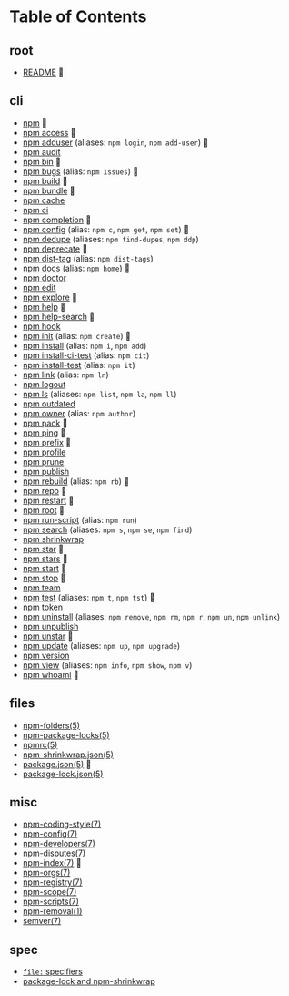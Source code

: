 # Table of Contents

## root

- [README](doc/README.md) 🎉

## cli

* [npm](doc/cli/npm.md) 🎉
* [npm access](doc/cli/npm-access.md) 🎉
* [npm adduser](doc/cli/npm-adduser.md) (aliases: `npm login`, `npm add-user`) 🎉
* [npm audit](doc/cli/npm-audit.md)
* [npm bin](doc/cli/npm-bin.md) 🎉
* [npm bugs](doc/cli/npm-bugs.md) (alias: `npm issues`) 🎉
* [npm build](doc/cli/npm-build.md) 🎉
* [npm bundle](doc/cli/npm-bundle.md) 🎉
* [npm cache](doc/cli/npm-cache.md)
* [npm ci](doc/cli/npm-ci.md)
* [npm completion](doc/cli/npm-completion.md) 🎉
* [npm config](doc/cli/npm-config.md) (alias: `npm c`, `npm get`, `npm set`) 🎉
* [npm dedupe](doc/cli/npm-dedupe.md) (aliases: `npm find-dupes`, `npm ddp`)
* [npm deprecate](doc/cli/npm-deprecate.md) 🎉
* [npm dist-tag](doc/cli/npm-dist-tag.md) (alias: `npm dist-tags`)
* [npm docs](doc/cli/npm-docs.md) (alias: `npm home`) 🎉
* [npm doctor](doc/cli/npm-doctor.md)
* [npm edit](doc/cli/npm-edit.md)
* [npm explore](doc/cli/npm-explore.md) 🎉
* [npm help](doc/cli/npm-help.md) 🎉
* [npm help-search](doc/cli/npm-help-search.md) 🎉
* [npm hook](doc/cli/npm-hook.md)
* [npm init](doc/cli/npm-init.md) (alias: `npm create`) 🎉
* [npm install](doc/cli/npm-install.md) (alias: `npm i`, `npm add`)
* [npm install-ci-test](doc/cli/npm-install-ci-test.md) (alias: `npm cit`)
* [npm install-test](doc/cli/npm-install-test.md) (alias: `npm it`)
* [npm link](doc/cli/npm-link.md) (alias: `npm ln`)
* [npm logout](doc/cli/npm-logout.md)
* [npm ls](doc/cli/npm-ls.md) (aliases: `npm list`, `npm la`, `npm ll`)
* [npm outdated](doc/cli/npm-outdated.md)
* [npm owner](doc/cli/npm-owner.md) (alias: `npm author`)
* [npm pack](doc/cli/npm-pack.md) 🎉
* [npm ping](doc/cli/npm-ping.md) 🎉
* [npm prefix](doc/cli/npm-prefix.md) 🎉
* [npm profile](doc/cli/npm-profile.md)
* [npm prune](doc/cli/npm-prune.md)
* [npm publish](doc/cli/npm-publish.md)
* [npm rebuild](doc/cli/npm-rebuild.md) (alias: `npm rb`) 🎉
* [npm repo](doc/cli/npm-repo.md) 🎉
* [npm restart](doc/cli/npm-restart.md) 🎉
* [npm root](doc/cli/npm-root.md) 🎉
* [npm run-script](doc/cli/npm-run-script.md) (alias: `npm run`)
* [npm search](doc/cli/npm-search.md) (aliases: `npm s`, `npm se`, `npm find`)
* [npm shrinkwrap](doc/cli/npm-shrinkwrap.md)
* [npm star](doc/cli/npm-star.md) 🎉
* [npm stars](doc/cli/npm-stars.md) 🎉
* [npm start](doc/cli/npm-start.md) 🎉
* [npm stop](doc/cli/npm-stop.md) 🎉
* [npm team](doc/cli/npm-team.md)
* [npm test](doc/cli/npm-test.md) (aliases: `npm t`, `npm tst`) 🎉
* [npm token](doc/cli/npm-token.md)
* [npm uninstall](doc/cli/npm-uninstall.md) (aliases: `npm remove`, `npm rm`,
  `npm r`, `npm un`, `npm unlink`)
* [npm unpublish](doc/cli/npm-unpublish.md)
* [npm unstar](doc/cli/npm-star.md) 🎉
* [npm update](doc/cli/npm-update.md) (aliases: `npm up`, `npm upgrade`)
* [npm version](doc/cli/npm-version.md)
* [npm view](doc/cli/npm-view.md) (aliases: `npm info`, `npm show`, `npm v`)
* [npm whoami](doc/cli/npm-whoami.md) 🎉

## files

* [npm-folders(5)](doc/files/npm-folders.md)
* [npm-package-locks(5)](doc/files/npm-package-locks.md)
* [npmrc(5)](doc/files/npmrc.md)
* [npm-shrinkwrap.json(5)](doc/files/npm-shrinkwrap.json.md)
* [package.json(5)](doc/files/package.json.md) 🚧
* [package-lock.json(5)](doc/files/package-lock.json.md)

## misc

* [npm-coding-style(7)](doc/misc/npm-coding-style.md)
* [npm-config(7)](doc/misc/npm-config.md)
* [npm-developers(7)](doc/misc/npm-developers.md)
* [npm-disputes(7)](doc/misc/npm-disputes.md)
* [npm-index(7)](doc/misc/npm-index.md) 🎉
* [npm-orgs(7)](doc/misc/npm-orgs.md)
* [npm-registry(7)](doc/misc/npm-registry.md)
* [npm-scope(7)](doc/misc/npm-scope.md)
* [npm-scripts(7)](doc/misc/npm-scripts.md)
* [npm-removal(1)](doc/misc/removing-npm.md)
* [semver(7)](doc/misc/semver.md)

## spec

* [`file:` specifiers](doc/spec/file-specifiers.md)
* [package-lock and npm-shrinkwrap](doc/spec/package-lock.md)
